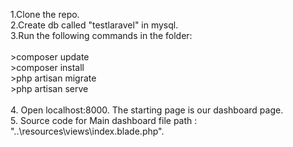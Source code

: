 1.Clone the repo.<br/>
2.Create db called "testlaravel" in mysql.<br/>
3.Run the following commands in the folder:<br/><br/>
    >composer update<br/>
    >composer install<br/>
    >php artisan migrate<br/>
    >php artisan serve<br/><br/>
4. Open localhost:8000. The starting page is our dashboard page.<br/>
5. Source code for Main dashboard file path : "..\resources\views\index.blade.php".<br/>



